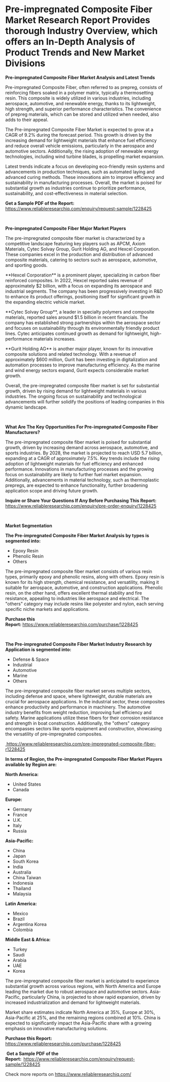 <p><h1>Pre-impregnated Composite Fiber Market Research Report Provides thorough Industry Overview, which offers an In-Depth Analysis of Product Trends and New Market Divisions</h1></p><p><strong>Pre-impregnated Composite Fiber Market Analysis and Latest Trends</strong></p>
<p><p>Pre-impregnated Composite Fiber, often referred to as prepreg, consists of reinforcing fibers soaked in a polymer matrix, typically a thermosetting resin. This composite is widely utilized in various industries, including aerospace, automotive, and renewable energy, thanks to its lightweight, high strength, and superior performance characteristics. The convenience of prepreg materials, which can be stored and utilized when needed, also adds to their appeal.</p><p>The Pre-impregnated Composite Fiber Market is expected to grow at a CAGR of 9.2% during the forecast period. This growth is driven by the increasing demand for lightweight materials that enhance fuel efficiency and reduce overall vehicle emissions, particularly in the aerospace and automotive sectors. Additionally, the rising adoption of renewable energy technologies, including wind turbine blades, is propelling market expansion. </p><p>Latest trends indicate a focus on developing eco-friendly resin systems and advancements in production techniques, such as automated laying and advanced curing methods. These innovations aim to improve efficiency and sustainability in manufacturing processes. Overall, the market is poised for substantial growth as industries continue to prioritize performance, sustainability, and cost-effectiveness in material selection.</p></p>
<p><strong>Get a Sample PDF of the Report:&nbsp;</strong> <a href="https://www.reliableresearchiq.com/enquiry/request-sample/1228425?utm_campaign=2275&utm_medium=2&utm_source=Github&utm_content=ia&utm_term=02022025&utm_id=pre-impregnated-composite-fiber">https://www.reliableresearchiq.com/enquiry/request-sample/1228425</a></p>
<p>&nbsp;</p>
<p><strong>Pre-impregnated Composite Fiber Major Market Players</strong></p>
<p><p>The pre-impregnated composite fiber market is characterized by a competitive landscape featuring key players such as APCM, Axiom Materials, Cytec Solvay Group, Gurit Holding AG, and Hexcel Corporation. These companies excel in the production and distribution of advanced composite materials, catering to sectors such as aerospace, automotive, and sporting goods.</p><p>**Hexcel Corporation** is a prominent player, specializing in carbon fiber reinforced composites. In 2022, Hexcel reported sales revenue of approximately $2 billion, with a focus on expanding its aerospace and industrial segments. The company has been progressively investing in R&D to enhance its product offerings, positioning itself for significant growth in the expanding electric vehicle market.</p><p>**Cytec Solvay Group**, a leader in specialty polymers and composite materials, reported sales around $1.5 billion in recent financials. The company has established strong partnerships within the aerospace sector and focuses on sustainability through its environmentally friendly product lines. Cytec anticipates continued growth as demand for lightweight, high-performance materials increases.</p><p>**Gurit Holding AG** is another major player, known for its innovative composite solutions and related technology. With a revenue of approximately $600 million, Gurit has been investing in digitalization and automation processes to improve manufacturing efficiency. As the marine and wind energy sectors expand, Gurit expects considerable market growth.</p><p>Overall, the pre-impregnated composite fiber market is set for substantial growth, driven by rising demand for lightweight materials in various industries. The ongoing focus on sustainability and technological advancements will further solidify the positions of leading companies in this dynamic landscape.</p></p>
<p>&nbsp;</p>
<p><strong>What Are The Key Opportunities For Pre-impregnated Composite Fiber Manufacturers?</strong></p>
<p><p>The pre-impregnated composite fiber market is poised for substantial growth, driven by increasing demand across aerospace, automotive, and sports industries. By 2028, the market is projected to reach USD 5.7 billion, expanding at a CAGR of approximately 7.5%. Key trends include the rising adoption of lightweight materials for fuel efficiency and enhanced performance. Innovations in manufacturing processes and the growing focus on sustainability are likely to further fuel market expansion. Additionally, advancements in material technology, such as thermoplastic prepregs, are expected to enhance functionality, further broadening application scope and driving future growth.</p></p>
<p><strong>Inquire or Share Your Questions If Any Before Purchasing This Report:</strong> <a href="https://www.reliableresearchiq.com/enquiry/pre-order-enquiry/1228425?utm_campaign=2275&utm_medium=2&utm_source=Github&utm_content=ia&utm_term=02022025&utm_id=pre-impregnated-composite-fiber">https://www.reliableresearchiq.com/enquiry/pre-order-enquiry/1228425</a></p>
<p>&nbsp;</p>
<p><strong>Market Segmentation</strong></p>
<p><strong>The Pre-impregnated Composite Fiber Market Analysis by types is segmented into:</strong></p>
<p><ul><li>Epoxy Resin</li><li>Phenolic Resin</li><li>Others</li></ul></p>
<p><p>The pre-impregnated composite fiber market consists of various resin types, primarily epoxy and phenolic resins, along with others. Epoxy resin is known for its high strength, chemical resistance, and versatility, making it suitable for aerospace, automotive, and construction applications. Phenolic resin, on the other hand, offers excellent thermal stability and fire resistance, appealing to industries like aerospace and electrical. The "others" category may include resins like polyester and nylon, each serving specific niche markets and applications.</p></p>
<p><strong>Purchase this Report:&nbsp;</strong><a href="https://www.reliableresearchiq.com/purchase/1228425?utm_campaign=2275&utm_medium=2&utm_source=Github&utm_content=ia&utm_term=02022025&utm_id=pre-impregnated-composite-fiber">https://www.reliableresearchiq.com/purchase/1228425</a></p>
<p>&nbsp;</p>
<p><strong>The Pre-impregnated Composite Fiber Market Industry Research by Application is segmented into:</strong></p>
<p><ul><li>Defense & Space</li><li>Industrial</li><li>Automotive</li><li>Marine</li><li>Others</li></ul></p>
<p><p>The pre-impregnated composite fiber market serves multiple sectors, including defense and space, where lightweight, durable materials are crucial for aerospace applications. In the industrial sector, these composites enhance productivity and performance in machinery. The automotive industry benefits from weight reduction, improving fuel efficiency and safety. Marine applications utilize these fibers for their corrosion resistance and strength in boat construction. Additionally, the "others" category encompasses sectors like sports equipment and construction, showcasing the versatility of pre-impregnated composites.</p></p>
<p><a href="https://www.reliableresearchiq.com/pre-impregnated-composite-fiber-r1228425?utm_campaign=2275&utm_medium=2&utm_source=Github&utm_content=ia&utm_term=02022025&utm_id=pre-impregnated-composite-fiber">&nbsp;https://www.reliableresearchiq.com/pre-impregnated-composite-fiber-r1228425</a></p>
<p><strong>In terms of Region, the Pre-impregnated Composite Fiber Market Players available by Region are:</strong></p>
<p>
    <p> <strong> North America: </strong>
        <ul>
            <li>United States</li>
            <li>Canada</li>
        </ul>
        </p> 
    <p> <strong> Europe: </strong>
        <ul>
            <li>Germany</li>
            <li>France</li>
            <li>U.K.</li>
            <li>Italy</li>
            <li>Russia</li>
        </ul>
        </p> 
    <p> <strong> Asia-Pacific: </strong>
        <ul>
            <li>China</li>
            <li>Japan</li>
            <li>South Korea</li>
            <li>India</li>
            <li>Australia</li>
            <li>China Taiwan</li>
            <li>Indonesia</li>
            <li>Thailand</li>
            <li>Malaysia</li>
        </ul>
        </p> 
    <p> <strong> Latin America: </strong>
        <ul>
            <li>Mexico</li>
            <li>Brazil</li>
            <li>Argentina Korea</li>
            <li>Colombia</li>
        </ul>
        </p> 
    <p> <strong> Middle East & Africa: </strong>
        <ul>
            <li>Turkey</li>
            <li>Saudi</li>
            <li>Arabia</li>
            <li>UAE</li>
            <li>Korea</li>
        </ul>
    </p>
    </p>
<p><p>The pre-impregnated composite fiber market is anticipated to experience substantial growth across various regions, with North America and Europe leading the market due to robust aerospace and automotive sectors. Asia-Pacific, particularly China, is projected to show rapid expansion, driven by increased industrialization and demand for lightweight materials. </p><p>Market share estimates indicate North America at 35%, Europe at 30%, Asia-Pacific at 25%, and the remaining regions combined at 10%. China is expected to significantly impact the Asia-Pacific share with a growing emphasis on innovative manufacturing solutions.</p></p>
<p><strong>Purchase this Report: </strong><a href="https://www.reliableresearchiq.com/purchase/1228425?utm_campaign=2275&utm_medium=2&utm_source=Github&utm_content=ia&utm_term=02022025&utm_id=pre-impregnated-composite-fiber">https://www.reliableresearchiq.com/purchase/1228425</a></p>
<p>&nbsp;<strong>Get a Sample PDF of the Report:&nbsp;&nbsp;</strong><a href="https://www.reliableresearchiq.com/enquiry/request-sample/1228425?utm_campaign=2275&utm_medium=2&utm_source=Github&utm_content=ia&utm_term=02022025&utm_id=pre-impregnated-composite-fiber">https://www.reliableresearchiq.com/enquiry/request-sample/1228425</a></p>
<p><strong></strong></p>
<p>Check more reports on <a href="https://www.reliableresearchiq.com/?utm_campaign=2275&utm_medium=2&utm_source=Github&utm_content=ia&utm_term=02022025&utm_id=pre-impregnated-composite-fiber">https://www.reliableresearchiq.com/</a></p>